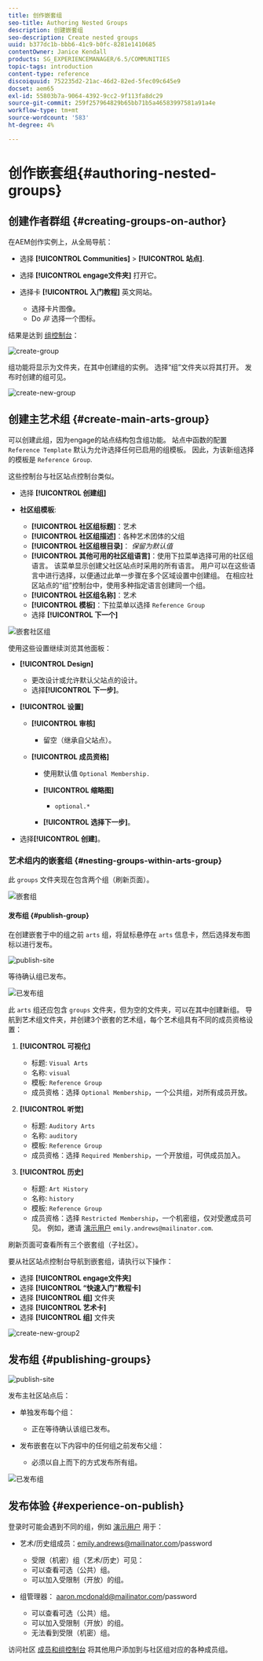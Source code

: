 ```yaml
---
title: 创作嵌套组
seo-title: Authoring Nested Groups
description: 创建嵌套组
seo-description: Create nested groups
uuid: b377dc1b-bbb6-41c9-b0fc-8281e1410685
contentOwner: Janice Kendall
products: SG_EXPERIENCEMANAGER/6.5/COMMUNITIES
topic-tags: introduction
content-type: reference
discoiquuid: 752235d2-21ac-46d2-82ed-5fec09c645e9
docset: aem65
exl-id: 55803b7a-9064-4392-9cc2-9f113fa8dc29
source-git-commit: 259f257964829b65bb71b5a46583997581a91a4e
workflow-type: tm+mt
source-wordcount: '583'
ht-degree: 4%

---
```


# 创作嵌套组{#authoring-nested-groups}

## 创建作者群组 {#creating-groups-on-author}

在AEM创作实例上，从全局导航：

* 选择 **[!UICONTROL Communities]** > **[!UICONTROL 站点]**.
* 选择 **[!UICONTROL engage文件夹]** 打开它。
* 选择卡 **[!UICONTROL 入门教程]** 英文网站。

   * 选择卡片图像。
   * Do *非* 选择一个图标。

结果是达到 [组控制台](/help/communities/groups.md)：

![create-group](assets/create-group.png)

组功能将显示为文件夹，在其中创建组的实例。 选择“组”文件夹以将其打开。 发布时创建的组可见。

![create-new-group](assets/create-new-group.png)

## 创建主艺术组 {#create-main-arts-group}

可以创建此组，因为engage的站点结构包含组功能。 站点中函数的配置 `Reference Template` 默认为允许选择任何已启用的组模板。 因此，为该新组选择的模板是 `Reference Group`.

这些控制台与社区站点控制台类似。

* 选择 **[!UICONTROL 创建组]**

* **社区组模板**:

   * **[!UICONTROL 社区组标题]**：艺术
   * **[!UICONTROL 社区组描述]**：各种艺术团体的父组
   * **[!UICONTROL 社区组根目录]**： *保留为默认值*
   * **[!UICONTROL 其他可用的社区组语言]**：使用下拉菜单选择可用的社区组语言。 该菜单显示创建父社区站点时采用的所有语言。 用户可以在这些语言中进行选择，以便通过此单一步骤在多个区域设置中创建组。 在相应社区站点的“组”控制台中，使用多种指定语言创建同一个组。
   * **[!UICONTROL 社区组名称]**：艺术
   * **[!UICONTROL 模板]**：下拉菜单以选择 `Reference Group`
   * 选择 **[!UICONTROL 下一个]**

![嵌套社区组](assets/parent-to-nestedgroup.png)

使用这些设置继续浏览其他面板：

* **[!UICONTROL Design]**

   * 更改设计或允许默认父站点的设计。
   * 选择&#x200B;**[!UICONTROL 下一步]**。

* **[!UICONTROL 设置]**

   * **[!UICONTROL 审核]**

      * 留空（继承自父站点）。

   * **[!UICONTROL 成员资格]**

      * 使用默认值 `Optional Membership.`

      * **[!UICONTROL 缩略图]**
         * `optional.*`

      * **[!UICONTROL 选择下一步]**。

* 选择&#x200B;**[!UICONTROL 创建]**。

### 艺术组内的嵌套组 {#nesting-groups-within-arts-group}

此 `groups` 文件夹现在包含两个组（刷新页面）。

![嵌套组](assets/create-community-group.png)

#### 发布组 {#publish-group}

在创建嵌套于中的组之前 `arts` 组，将鼠标悬停在 `arts` 信息卡，然后选择发布图标以进行发布。

![publish-site](assets/publish-site.png)

等待确认组已发布。

![已发布组](assets/group-published.png)

此 `arts` 组还应包含 `groups` 文件夹，但为空的文件夹，可以在其中创建新组。 导航到艺术组文件夹，并创建3个嵌套的艺术组，每个艺术组具有不同的成员资格设置：

1. **[!UICONTROL 可视化]**

   * 标题: `Visual Arts`
   * 名称: `visual`
   * 模板: `Reference Group`
   * 成员资格：选择 `Optional Membership`，一个公共组，对所有成员开放。

1. **[!UICONTROL 听觉]**

   * 标题: `Auditory Arts`
   * 名称: `auditory`
   * 模板: `Reference Group`
   * 成员资格：选择 `Required Membership`，一个开放组，可供成员加入。

1. **[!UICONTROL 历史]**

   * 标题: `Art History`
   * 名称: `history`
   * 模板: `Reference Group`
   * 成员资格：选择 `Restricted Membership`，一个机密组，仅对受邀成员可见。 例如，邀请 [演示用户](/help/communities/tutorials.md#demo-users) `emily.andrews@mailinator.com`.

刷新页面可查看所有三个嵌套组（子社区）。

要从社区站点控制台导航到嵌套组，请执行以下操作：

* 选择 **[!UICONTROL engage文件夹]**
* 选择 **[!UICONTROL “快速入门”教程卡]**
* 选择 **[!UICONTROL 组]** 文件夹
* 选择 **[!UICONTROL 艺术卡]**
* 选择 **[!UICONTROL 组]** 文件夹

![create-new-group2](assets/create-new-group2.png)

## 发布组 {#publishing-groups}

![publish-site](assets/publish-site.png)

发布主社区站点后：

* 单独发布每个组：

   * 正在等待确认该组已发布。

* 发布嵌套在以下内容中的任何组之前发布父组：

   * 必须以自上而下的方式发布所有组。

![已发布组](assets/group-published.png)

## 发布体验 {#experience-on-publish}

登录时可能会遇到不同的组，例如 [演示用户](/help/communities/tutorials.md#demo-users) 用于：

* 艺术/历史组成员：emily.andrews@mailinator.com/password
   * 受限（机密）组（艺术/历史）可见：
   * 可以查看可选（公共）组。
   * 可以加入受限制（开放）的组。

* 组管理器： aaron.mcdonald@mailinator.com/password

   * 可以查看可选（公共）组。
   * 可以加入受限制（开放）的组。
   * 无法看到受限（机密）组。

访问社区 [成员和组控制台](/help/communities/members.md) 将其他用户添加到与社区组对应的各种成员组。

